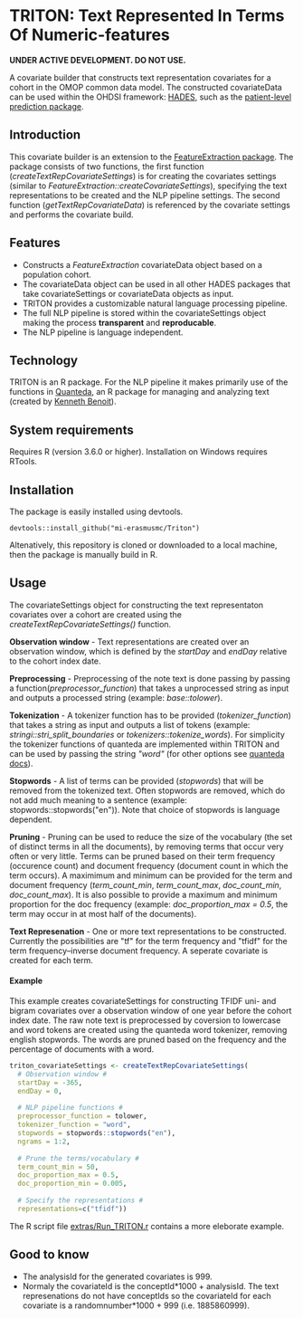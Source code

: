 # TRITON: Text Represented In Terms Of Numeric-features

**UNDER ACTIVE DEVELOPMENT. DO NOT USE.**

A covariate builder that constructs text representation covariates for a cohort in the OMOP common data model. The constructed covariateData can be used within the OHDSI framework: [HADES](https://ohdsi.github.io/Hades/), such as the [patient-level prediction package](https://github.com/OHDSI/PatientLevelPrediction).

## Introduction
This covariate builder is an extension to the [FeatureExtraction package](https://github.com/OHDSI/PatientLevelPrediction). The package consists of two functions, the first function (*createTextRepCovariateSettings*) is for creating the covariates settings (similar to *FeatureExtraction::createCovariateSettings*), specifying the text representations to be created and the NLP pipeline settings. The second function (*getTextRepCovariateData*) is referenced by the covariate settings and performs the covariate build.

## Features
- Constructs a *FeatureExtraction* covariateData object based on a population cohort.
- The covariateData object can be used in all other HADES packages that take covariateSettings or covariateData objects as input.
- TRITON provides a customizable natural language processing pipeline.
- The full NLP pipeline is stored within the covariateSettings object making the process **transparent** and **reproducable**.
- The NLP pipeline is language independent.

## Technology
TRITON is an R package. For the NLP pipeline it makes primarily use of the functions in [Quanteda](https://github.com/quanteda/quanteda/), an R package for managing and analyzing text (created by [Kenneth Benoit](https://kenbenoit.net/)).

## System requirements
Requires R (version 3.6.0 or higher). Installation on Windows requires RTools.

## Installation
The package is easily installed using devtools.
````
devtools::install_github("mi-erasmusmc/Triton")
````
Altenatively, this repository is cloned or downloaded to a local machine, then the package is manually build in R.

## Usage
The covariateSettings object for constructing the text representaton covariates over a cohort are created using the *createTextRepCovariateSettings()* function.

**Observation window** - Text representations are created over an observation window, which is defined by the *startDay* and *endDay* relative to the cohort index date.

**Preprocessing** - Preprocessing of the note text is done passing by passing a function(*preprocessor_function*) that takes a unprocessed string as input and outputs a processed string (example: *base::tolower*).

**Tokenization** - A tokenizer function has to be provided (*tokenizer_function*) that takes a string as input and outputs a list of tokens (example: *stringi::stri_split_boundaries* or *tokenizers::tokenize_words*). For simplicity the tokenizer functions of quanteda are implemented within TRITON and can be used by passing the string *"word"* (for other options see [quanteda docs](https://quanteda.io/reference/tokens.html)).

**Stopwords** - A list of terms can be provided (*stopwords*) that will be removed from the tokenized text. Often stopwords are removed, which do not add much meaning to a sentence (example: stopwords::stopwords("en")). Note that choice of stopwords is language dependent.

**Pruning** - Pruning can be used to reduce the size of the vocabulary (the set of distinct terms in all the documents), by removing terms that occur very often or very little. Terms can be pruned based on their term frequency (occurence count) and document frequency (document count in which the term occurs). A maximimum and minimum can be provided for the term and document frequency (*term_count_min*, *term_count_max*, *doc_count_min*, *doc_count_max*). It is also possible to provide a maximum and minimum proportion for the doc frequency (example: *doc_proportion_max = 0.5*, the term may occur in at most half of the documents).

**Text Represenation** - One or more text representations to be constructed. Currently the possibilities are "tf" for the term frequency and "tfidf" for the term frequency–inverse document frequency. A seperate covariate is created for each term.

#### Example
This example creates covariateSettings for constructing TFIDF uni- and bigram covariates over a observation window of one year before the cohort index date. The raw note text is preprocessed by coversion to lowercase and word tokens are created using the quanteda word tokenizer, removing english stopwords. The words are pruned based on the frequency and the percentage of documents with a word.
```r
triton_covariateSettings <- createTextRepCovariateSettings(
  # Observation window #
  startDay = -365,
  endDay = 0,
  
  # NLP pipeline functions #
  preprocessor_function = tolower,
  tokenizer_function = "word",
  stopwords = stopwords::stopwords("en"),
  ngrams = 1:2,
  
  # Prune the terms/vocabulary #
  term_count_min = 50,
  doc_proportion_max = 0.5,
  doc_proportion_min = 0.005,
  
  # Specify the representations #
  representations=c("tfidf"))
```

The R script file [extras/Run_TRITON.r](https://github.com/mi-erasmusmc/Triton/blob/master/extras/Run_TRITON.R) contains a more eleborate example.

## Good to know
- The analysisId for the generated covariates is 999.
- Normaly the covariateId is the conceptId\*1000 + analysisId. The text represenations do not have conceptIds so the covariateId for each covariate is a randomnumber\*1000 + 999 (i.e. 1885860999).

